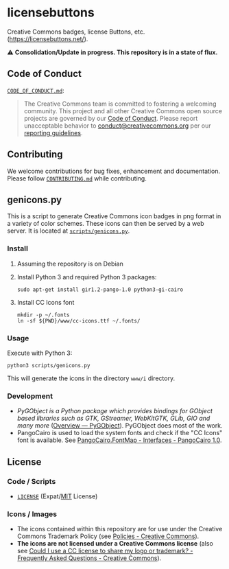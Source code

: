 # licensebuttons

Creative Commons badges, license Buttons, etc. (<https://licensebuttons.net/>).


:warning: **Consolidation/Update in progress. This repository is in a state of
flux.**


## Code of Conduct

[`CODE_OF_CONDUCT.md`](CODE_OF_CONDUCT.md):

> The Creative Commons team is committed to fostering a welcoming community.
> This project and all other Creative Commons open source projects are governed
> by our [Code of Conduct][code_of_conduct]. Please report unacceptable
> behavior to [conduct@creativecommons.org](mailto:conduct@creativecommons.org)
> per our [reporting guidelines][reporting_guide].

[code_of_conduct]: https://opensource.creativecommons.org/community/code-of-conduct/
[reporting_guide]: https://opensource.creativecommons.org/community/code-of-conduct/enforcement/


## Contributing

We welcome contributions for bug fixes, enhancement and documentation. Please
follow [`CONTRIBUTING.md`](CONTRIBUTING.md) while contributing.


## genicons.py

This is a script to generate Creative Commons icon badges in png format in a
variety of color schemes. These icons can then be served by a web server. It is
located at [`scripts/genicons.py`](scripts/genicons.py).


### Install

1. Assuming the repository is on Debian
2. Install Python 3 and required Python 3 packages:

    ```shell
    sudo apt-get install gir1.2-pango-1.0 python3-gi-cairo
    ```

3. Install CC Icons font

    ```shell
    mkdir -p ~/.fonts
    ln -sf ${PWD}/www/cc-icons.ttf ~/.fonts/
    ```


### Usage

Execute with Python 3:

```shell
python3 scripts/genicons.py
```

This will generate the icons in the directory `www/i` directory.


### Development

- *PyGObject is a Python package which provides bindings for GObject based libraries such as GTK, GStreamer, WebKitGTK, GLib, GIO and many more* ([Overview
  — PyGObject][pygobject]). PyGObject does most of the work.
- PangoCairo is used to load the system fonts and check if the "CC Icons" font
  is available. See [PangoCairo.FontMap - Interfaces -
  PangoCairo 1.0][pcfontmap].

[pygobject]: https://pygobject.readthedocs.io/en/latest/index.html
[pcfontmap]: https://lazka.github.io/pgi-docs/PangoCairo-1.0/classes/FontMap.html#PangoCairo.FontMap


## License


### Code / Scripts

- [`LICENSE`](LICENSE) (Expat/[MIT][mit] License)

[mit]: http://www.opensource.org/licenses/MIT "The MIT License | Open Source Initiative"


### Icons / Images

- The icons contained within this repository are for use under the Creative
  Commons Trademark Policy (see [Policies - Creative Commons][ccpolicies]).
- **The icons are not licensed under a Creative Commons license** (also see
  [Could I use a CC license to share my logo or trademark? - Frequently Asked
  Questions - Creative Commons][tmfaq]).

[ccpolicies]: https://creativecommons.org/policies
[tmfaq]: https://creativecommons.org/faq/#could-i-use-a-cc-license-to-share-my-logo-or-trademark
